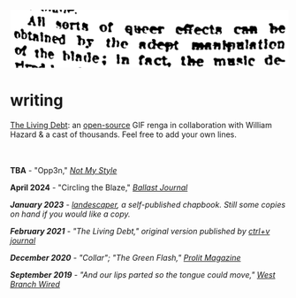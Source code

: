 [![](writing.PNG)](../index.html)

# writing

[The Living Debt](https://gifrenga.co): an [open-source](https://github.com/williamthazard/gifrenga) GIF renga in collaboration with William Hazard & a cast of thousands. Feel free to add your own lines.
<br><br><br>

**TBA** - "Opp3n," <em> [Not My Style](https://www.notmy.style/) </em> 


**April 2024** - "Circling the Blaze," <em> [Ballast Journal](https://www.ballastjournal.com/)


**January 2023** - [<em>landescaper</em>](https://www.instagram.com/p/CoiDwaSu19GTsuErfRC5f78YMSAybwly3S3ZSw0/), a self-published chapbook. Still some copies on hand if you would like a copy.


**February 2021** - "The Living Debt," original version published by [ctrl+v journal](https://ctrlvjournal.com/issue9/carey.html)


**December 2020** - "Collar"; "The Green Flash," [Prolit Magazine](https://www.prolitmag.com/issue-four/carey)


**September 2019** - "And our lips parted so the tongue could move," [West Branch Wired](https://westbranch.blogs.bucknell.edu/files/2019/09/CAREY.pdf)


